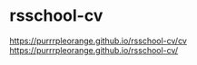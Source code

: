 # rsschool-cv
https://purrrpleorange.github.io/rsschool-cv/cv
https://purrrpleorange.github.io/rsschool-cv/